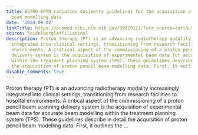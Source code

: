 ```yaml
---
title: ESTRO-EPTN radiation dosimetry guidelines for the acquisition of proton pencil
  beam modelling data
date: '2024-09-02'
linkTitle: https://pubmed.ncbi.nlm.nih.gov/39220113/?utm_source=curl&utm_medium=rss&utm_campaign=pubmed-2&utm_content=1FakS-2QOkCT8HsMOQP1bCRQ4YzyumYOmxmF0moLsQ3dFB1E9V&fc=20220326224207&ff=20240902183516&v=2.18.0.post9+e462414
source: heidelberg[Affiliation]
description: Proton therapy (PT) is an advancing radiotherapy modality increasingly
  integrated into clinical settings, transitioning from research facilities to hospital
  environments. A critical aspect of the commissioning of a proton pencil beam scanning
  delivery system is the acquisition of experimental beam data for accurate beam modelling
  within the treatment planning system (TPS). These guidelines describe in detail
  the acquisition of proton pencil beam modelling data. First, it outlines the ...
disable_comments: true
---
```

Proton therapy (PT) is an advancing radiotherapy modality increasingly integrated into clinical settings, transitioning from research facilities to hospital environments. A critical aspect of the commissioning of a proton pencil beam scanning delivery system is the acquisition of experimental beam data for accurate beam modelling within the treatment planning system (TPS). These guidelines describe in detail the acquisition of proton pencil beam modelling data. First, it outlines the ...